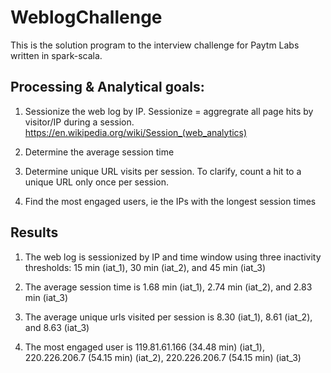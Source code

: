 # WeblogChallenge
This is the solution program to the interview challenge for Paytm Labs written in spark-scala. 

## Processing & Analytical goals:

1. Sessionize the web log by IP. Sessionize = aggregrate all page hits by visitor/IP during a session.
    https://en.wikipedia.org/wiki/Session_(web_analytics)

2. Determine the average session time

3. Determine unique URL visits per session. To clarify, count a hit to a unique URL only once per session.

4. Find the most engaged users, ie the IPs with the longest session times

## Results

1. The web log is sessionized by IP and time window using three inactivity thresholds: 15 min (iat_1), 30 min (iat_2), and 45 min (iat_3)

2. The average session time is 1.68 min (iat_1), 2.74 min (iat_2), and 2.83 min (iat_3)

3) The average unique urls visited per session is 8.30 (iat_1), 8.61 (iat_2), and 8.63 (iat_3)

4) The most engaged user is 119.81.61.166 (34.48 min) (iat_1), 220.226.206.7 (54.15 min) (iat_2), 220.226.206.7 (54.15 min) (iat_3)
